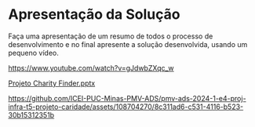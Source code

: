 # Apresentação da Solução

Faça uma apresentação de um resumo de todos o processo de desenvolvimento e no final apresente a solução desenvolvida, usando um pequeno vídeo.

https://www.youtube.com/watch?v=gJdwbZXqc_w

[Projeto Charity Finder.pptx](https://github.com/user-attachments/files/15948812/Projeto.Charity.Finder.pptx)


https://github.com/ICEI-PUC-Minas-PMV-ADS/pmv-ads-2024-1-e4-proj-infra-t5-projeto-caridade/assets/108704270/8c311ad6-c531-4116-b523-30b15312351b





